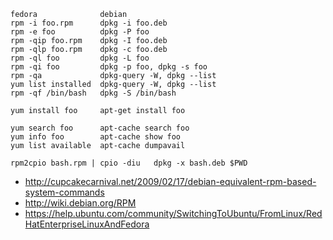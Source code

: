 ```
fedora              debian
rpm -i foo.rpm      dpkg -i foo.deb
rpm -e foo          dpkg -P foo
rpm -qip foo.rpm    dpkg -I foo.deb
rpm -qlp foo.rpm    dpkg -c foo.deb
rpm -ql foo         dpkg -L foo
rpm -qi foo         dpkg -p foo, dpkg -s foo
rpm -qa             dpkg-query -W, dpkg --list
yum list installed  dpkg-query -W, dpkg --list
rpm -qf /bin/bash   dpkg -S /bin/bash

yum install foo     apt-get install foo

yum search foo      apt-cache search foo
yum info foo        apt-cache show foo
yum list available  apt-cache dumpavail

rpm2cpio bash.rpm | cpio -diu   dpkg -x bash.deb $PWD
```




* http://cupcakecarnival.net/2009/02/17/debian-equivalent-rpm-based-system-commands
* http://wiki.debian.org/RPM
* https://help.ubuntu.com/community/SwitchingToUbuntu/FromLinux/RedHatEnterpriseLinuxAndFedora
